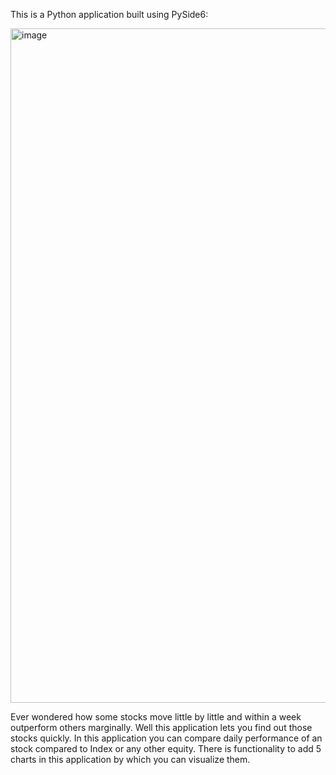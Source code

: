 This is a Python application built using PySide6:

<img width="1919" height="1079" alt="image" src="https://github.com/user-attachments/assets/ccc0bd9c-4bb5-45cf-a278-a0c70f993847" />

Ever wondered how some stocks move little by little and within a week outperform others marginally. Well this application lets you find out those stocks quickly. In this application you can compare daily performance of an stock compared to Index or any other equity. There is functionality to add 5 charts in this application by which you can visualize them.
